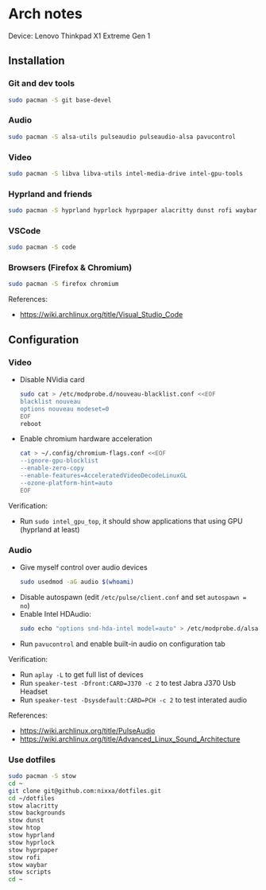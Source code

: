# Arch notes

Device: Lenovo Thinkpad X1 Extreme Gen 1

## Installation

### Git and dev tools
```sh
sudo pacman -S git base-devel
```

### Audio
```sh
sudo pacman -S alsa-utils pulseaudio pulseaudio-alsa pavucontrol
```

### Video
```sh
sudo pacman -S libva libva-utils intel-media-drive intel-gpu-tools
```

### Hyprland and friends
```sh
sudo pacman -S hyprland hyprlock hyprpaper alacritty dunst rofi waybar htop
```

### VSCode
```sh
sudo pacman -S code
```

### Browsers (Firefox & Chromium)
```sh
sudo pacman -S firefox chromium
```

References:
- https://wiki.archlinux.org/title/Visual_Studio_Code

## Configuration

### Video

- Disable NVidia card
    ```sh
    sudo cat > /etc/modprobe.d/nouveau-blacklist.conf <<EOF
    blacklist nouveau
    options nouveau modeset=0
    EOF
    reboot
    ```
- Enable chromium hardware acceleration
    ```sh
    cat > ~/.config/chromium-flags.conf <<EOF
    --ignore-gpu-blocklist
    --enable-zero-copy
    --enable-features=AcceleratedVideoDecodeLinuxGL
    --ozone-platform-hint=auto
    EOF
    ```

Verification:

- Run `sudo intel_gpu_top`, it should show applications that using GPU (hyprland at least)

### Audio

- Give myself control over audio devices
    ```sh
    sudo usedmod -aG audio $(whoami)
    ```
- Disable autospawn (edit `/etc/pulse/client.conf` and set `autospawn = no`)
- Enable Intel HDAudio:
    ```sh
    sudo echo "options snd-hda-intel model=auto" > /etc/modprobe.d/alsa.conf
    ``` 
- Run `pavucontrol` and enable built-in audio on configuration tab

Verification:
- Run `aplay -L` to get full list of devices
- Run `speaker-test -Dfront:CARD=J370 -c 2` to test Jabra J370 Usb Headset
- Run `speaker-test -Dsysdefault:CARD=PCH -c 2` to test interated audio

References:
- https://wiki.archlinux.org/title/PulseAudio
- https://wiki.archlinux.org/title/Advanced_Linux_Sound_Architecture

### Use dotfiles
```sh
sudo pacman -S stow
cd ~
git clone git@github.com:nixxa/dotfiles.git
cd ~/dotfiles
stow alacritty
stow backgrounds
stow dunst
stow htop
stow hyprland
stow hyprlock
stow hyprpaper
stow rofi
stow waybar
stow scripts
cd ~
```